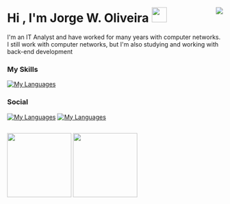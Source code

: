 # Hi , I'm Jorge W. Oliveira </b><img src="https://media.giphy.com/media/hvRJCLFzcasrR4ia7z/giphy.gif" width="35"> <img align="right" src="https://profile-counter.glitch.me/{jw-oliveira}/count.svg" /> 

I'm an IT Analyst and have worked for many years with computer networks.<br/>
I still work with computer networks, but I'm also studying and working with back-end development

### My Skills

[![My Languages](https://skillicons.dev/icons?i=py,cpp,html,css,linux,git,github,powershell,vscode,django,postman,sqlite,arduino,raspberrypi&theme=dark)](https://skillicons.dev)

### Social

[![My Languages](https://skillicons.dev/icons?i=linkedin&theme=dark)](https://www.linkedin.com/in/jw-oliveira)
[![My Languages](https://skillicons.dev/icons?i=discord&theme=dark)](discordapp.com/users/jw_oliveira)

##

<div align="left">
  <img height="150px" weight="150px" src="https://github-readme-stats.vercel.app/api?username=jw-oliveira&border_radius=0&card_width=500px&hide_title=true&show_icons=true&theme=react&include_all_commits=True&count_private=True&hide_border=True&locale=pt-br"/>
  <img height="150em" src="https://github-readme-stats.vercel.app/api/top-langs/?username=jw-oliveira&hide_border=True&border_radius=0&card_width=200px&hide_title=true&layout=compact&langs_count=7&theme=react&locale=pt-br"/>
</div>
